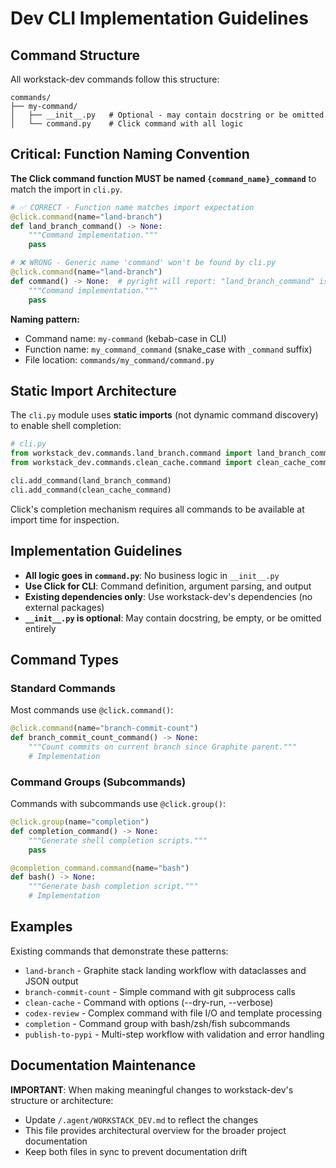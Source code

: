 # Dev CLI Implementation Guidelines

## Command Structure

All workstack-dev commands follow this structure:

```
commands/
├── my-command/
│   ├── __init__.py   # Optional - may contain docstring or be omitted
│   └── command.py    # Click command with all logic
```

## Critical: Function Naming Convention

**The Click command function MUST be named `{command_name}_command`** to match the import in `cli.py`.

```python
# ✅ CORRECT - Function name matches import expectation
@click.command(name="land-branch")
def land_branch_command() -> None:
    """Command implementation."""
    pass

# ❌ WRONG - Generic name 'command' won't be found by cli.py
@click.command(name="land-branch")
def command() -> None:  # pyright will report: "land_branch_command" is unknown import symbol
    """Command implementation."""
    pass
```

**Naming pattern:**

- Command name: `my-command` (kebab-case in CLI)
- Function name: `my_command_command` (snake_case with `_command` suffix)
- File location: `commands/my_command/command.py`

## Static Import Architecture

The `cli.py` module uses **static imports** (not dynamic command discovery) to enable shell completion:

```python
# cli.py
from workstack_dev.commands.land_branch.command import land_branch_command
from workstack_dev.commands.clean_cache.command import clean_cache_command

cli.add_command(land_branch_command)
cli.add_command(clean_cache_command)
```

Click's completion mechanism requires all commands to be available at import time for inspection.

## Implementation Guidelines

- **All logic goes in `command.py`**: No business logic in `__init__.py`
- **Use Click for CLI**: Command definition, argument parsing, and output
- **Existing dependencies only**: Use workstack-dev's dependencies (no external packages)
- **`__init__.py` is optional**: May contain docstring, be empty, or be omitted entirely

## Command Types

### Standard Commands

Most commands use `@click.command()`:

```python
@click.command(name="branch-commit-count")
def branch_commit_count_command() -> None:
    """Count commits on current branch since Graphite parent."""
    # Implementation
```

### Command Groups (Subcommands)

Commands with subcommands use `@click.group()`:

```python
@click.group(name="completion")
def completion_command() -> None:
    """Generate shell completion scripts."""
    pass

@completion_command.command(name="bash")
def bash() -> None:
    """Generate bash completion script."""
    # Implementation
```

## Examples

Existing commands that demonstrate these patterns:

- `land-branch` - Graphite stack landing workflow with dataclasses and JSON output
- `branch-commit-count` - Simple command with git subprocess calls
- `clean-cache` - Command with options (--dry-run, --verbose)
- `codex-review` - Complex command with file I/O and template processing
- `completion` - Command group with bash/zsh/fish subcommands
- `publish-to-pypi` - Multi-step workflow with validation and error handling

## Documentation Maintenance

**IMPORTANT**: When making meaningful changes to workstack-dev's structure or architecture:

- Update `/.agent/WORKSTACK_DEV.md` to reflect the changes
- This file provides architectural overview for the broader project documentation
- Keep both files in sync to prevent documentation drift
